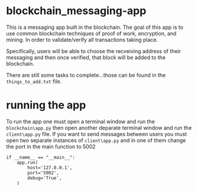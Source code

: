 # blockchain_messaging-app

This is a messaging app built in the blockchain. The goal of this app is to use common blockchain techniques of proof of work, encryption, and mining. In order to validate/verify all transactions taking place.

Specifically, users will be able to choose the recveiving address of their messaging and then once verified, that block will be added to the blockchain. 


There are still some tasks to complete...those can be found in the `things_to_add.txt` file.

# running the app

To run the app one must open a terminal window and run the  `blockchain\app.py` then open another deparate terminal window and run the `client\app.py` file. 
If you want to send messages between users you must open two separate instances of `client\app.py` and in one of them change the port in the main function to 5002
```{python}
if __name__ == "__main__":
    app.run(
        host='127.0.0.1',
        port='5002',
        debug='True',
    )
```
